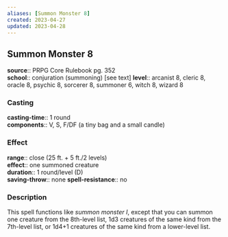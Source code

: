 ```yaml
---
aliases: [Summon Monster 8]
created: 2023-04-27
updated: 2023-04-28
---
```


## Summon Monster 8

**source**:: PRPG Core Rulebook pg. 352  
**school**:: conjuration (summoning) \[see text\]
**level**:: arcanist 8, cleric 8, oracle 8, psychic 8, sorcerer 8, summoner 6, witch 8, wizard 8

### Casting

**casting-time**:: 1 round  
**components**:: V, S, F/DF (a tiny bag and a small candle)

### Effect

**range**:: close (25 ft. + 5 ft./2 levels)  
**effect**:: one summoned creature  
**duration**:: 1 round/level (D)  
**saving-throw**:: none
**spell-resistance**:: no

### Description

This spell functions like *summon monster I*, except that you can summon one creature from the 8th-level list, 1d3 creatures of the same kind from the 7th-level list, or 1d4+1 creatures of the same kind from a lower-level list.
